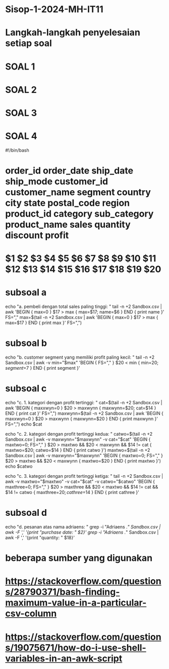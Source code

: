 # Sisop-1-2024-MH-IT11
# Langkah-langkah penyelesaian setiap soal
# SOAL 1
# SOAL 2
# SOAL 3
# SOAL 4
#!/bin/bash
# order_id  order_date  ship_date  ship_mode  customer_id  customer_name  segment  country  city  state  postal_code  region  product_id  category  sub_category  product_name  sales  quantity  discount  profit
# $1        $2          $3         $4         $5           $6             $7       $8       $9    $10    $11          $12     $13         $14       $15           $16           $17    $18       $19       $20

# subsoal a
echo "a. pembeli dengan total sales paling tinggi: "
tail -n +2 Sandbox.csv | awk 'BEGIN { max=0 } $17 > max { max=$17; name=$6 } END { print name }' FS=","
max=$(tail -n +2 Sandbox.csv | awk 'BEGIN { max=0 } $17 > max { max=$17 } END { print max }' FS=",")

# subsoal b
echo "b. customer segment yang memiliki profit paling kecil: "
tail -n +2 Sandbox.csv | awk -v min="$max" 'BEGIN { FS="," } $20 < min { min=$20; segment=$7 } END { print segment }'

# subsoal c
echo "c. 1. kategori dengan profit tertinggi: "
cat=$(tail -n +2 Sandbox.csv | awk 'BEGIN { maxxwyn=0 } $20 > maxwynn { maxwynn=$20; cat=$14 } END { print cat }' FS=",")
maxwynn=$(tail -n +2 Sandbox.csv | awk 'BEGIN { maxxwyn=0 } $20 > maxwynn { maxwynn=$20 } END { print maxwynn }' FS=",")
echo $cat

echo "c. 2. kategori dengan profit tertinggi kedua: "
catwo=$(tail -n +2 Sandbox.csv | awk -v maxwynn="$maxwynn" -v cat="$cat" 'BEGIN { maxtwo=0; FS="," } $20 > maxtwo && $20 < maxwynn && $14 != cat { maxtwo=$20; catwo=$14 } END { print catwo }')
maxtwo=$(tail -n +2 Sandbox.csv | awk -v maxwynn="$maxwynn" 'BEGIN { maxtwo=0; FS="," } $20 > maxtwo && $20 < maxwynn { maxtwo=$20 } END { print maxtwo }')
echo $catwo

echo "c. 3. kategori dengan profit tertinggi ketiga: "
tail -n +2 Sandbox.csv | awk -v maxtwo="$maxtwo" -v cat="$cat" -v catwo="$catwo" 'BEGIN { maxthree=0; FS="," } $20 > maxthree && $20 < maxtwo && $14 != cat && $14 != catwo { maxthree=$20; cathree=$14 } END { print cathree }'

# subsoal d
echo "d. pesanan atas nama adriaens: "
grep -i "Adriaens .*" Sandbox.csv | awk -F ',' '{print "purchase date: " $2}'
grep -i "Adriaens .*" Sandbox.csv | awk -F ',' '{print "quantity: " $18}'

# beberapa sumber yang digunakan
# https://stackoverflow.com/questions/28790371/bash-finding-maximum-value-in-a-particular-csv-column
# https://stackoverflow.com/questions/19075671/how-do-i-use-shell-variables-in-an-awk-script
